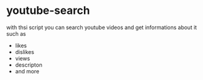 # youtube-search
with thsi script you can search youtube videos and get informations about it such as
* likes
* dislikes
* views
* descripton
* and more
